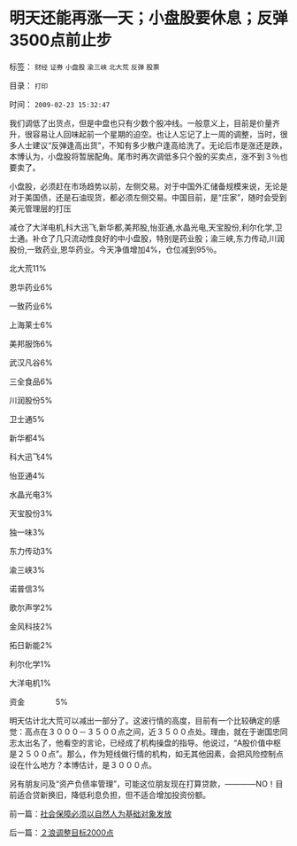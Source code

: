 # 明天还能再涨一天；小盘股要休息；反弹3500点前止步

标签： `财经` `证券` `小盘股` `渝三峡` `北大荒` `反弹` `股票` 

目录： `打印`

时间： `2009-02-23 15:32:47`

我们调低了出货点，但是中盘也只有少数个股冲线。一般意义上，目前是价量齐升，很容易让人回味起前一个星期的迫空。也让人忘记了上一周的调整，当时，很多人士建议“反弹逢高出货”，不知有多少散户逢高给洗了。无论后市是涨还是跌，本博认为，小盘股将暂居配角。尾市时再次调低多只个股的买卖点，涨不到３％也要卖了。

小盘股，必须赶在市场趋势以前，左侧交易。对于中国外汇储备规模来说，无论是对于美国债，还是石油现货，都必须左侧交易。中国目前，是“庄家”，随时会受到美元管理层的打压

减仓了大洋电机,科大迅飞,新华都,美邦股,怡亚通,水晶光电,天宝股份,利尔化学,卫士通。补仓了几只流动性良好的中小盘股，特别是药业股；渝三峡,东力传动,川润股份,一致药业,恩华药业。今天净值增加4%，仓位减到95％。

北大荒11%

恩华药业6%

一致药业6%

上海莱士6%

美邦服饰6%

武汉凡谷6%

三全食品6%

川润股份5%

卫士通5%

新华都4%

科大迅飞4%

怡亚通4%

水晶光电3%

天宝股份3%

独一味3%

东力传动3%

渝三峡3%

诺普信3%

歌尔声学2%

金风科技2%

拓日新能2%

利尔化学1%

大洋电机1%

资金　　　　5%

明天估计北大荒可以减出一部分了。这波行情的高度，目前有一个比较确定的感觉：高点在３０００－３５００点之间，近３５００点处。理由，就在于谢国忠同志太出名了，他看空的言论，已经成了机构操盘的指导。他说过，“A股价值中枢是２５００点”。那么，作为短线做行情的机构，如无其他因素，会把风险控制点设在什么地方？本博估计，是３０００点。

另有朋友问及“资产负债率管理”，可能这位朋友现在打算贷款，————NO！目前适合贷新换旧，降低利息负担，但不适合增加投资份额。



前一篇：[社会保障必须以自然人为基础对象发放](../../../2009/2/22/社会保障必须以自然人为基础对象发放.md)

后一篇：[２浪调整目标2000点](../../../2009/2/24/２浪调整目标2000点.md)